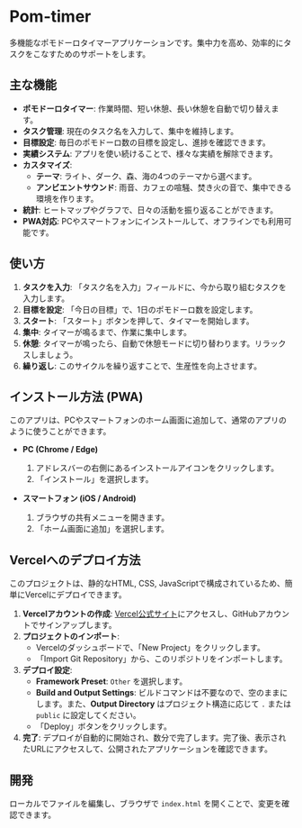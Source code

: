 # Pom-timer

多機能なポモドーロタイマーアプリケーションです。集中力を高め、効率的にタスクをこなすためのサポートをします。

## 主な機能

*   **ポモドーロタイマー**: 作業時間、短い休憩、長い休憩を自動で切り替えます。
*   **タスク管理**: 現在のタスク名を入力して、集中を維持します。
*   **目標設定**: 毎日のポモドーロ数の目標を設定し、進捗を確認できます。
*   **実績システム**: アプリを使い続けることで、様々な実績を解除できます。
*   **カスタマイズ**:
    *   **テーマ**: ライト、ダーク、森、海の4つのテーマから選べます。
    *   **アンビエントサウンド**: 雨音、カフェの喧騒、焚き火の音で、集中できる環境を作ります。
*   **統計**: ヒートマップやグラフで、日々の活動を振り返ることができます。
*   **PWA対応**: PCやスマートフォンにインストールして、オフラインでも利用可能です。

## 使い方

1.  **タスクを入力**: 「タスク名を入力」フィールドに、今から取り組むタスクを入力します。
2.  **目標を設定**: 「今日の目標」で、1日のポモドーロ数を設定します。
3.  **スタート**: 「スタート」ボタンを押して、タイマーを開始します。
4.  **集中**: タイマーが鳴るまで、作業に集中します。
5.  **休憩**: タイマーが鳴ったら、自動で休憩モードに切り替わります。リラックスしましょう。
6.  **繰り返し**: このサイクルを繰り返すことで、生産性を向上させます。

## インストール方法 (PWA)

このアプリは、PCやスマートフォンのホーム画面に追加して、通常のアプリのように使うことができます。

*   **PC (Chrome / Edge)**
    1.  アドレスバーの右側にあるインストールアイコンをクリックします。
    2.  「インストール」を選択します。

*   **スマートフォン (iOS / Android)**
    1.  ブラウザの共有メニューを開きます。
    2.  「ホーム画面に追加」を選択します。

## Vercelへのデプロイ方法

このプロジェクトは、静的なHTML, CSS, JavaScriptで構成されているため、簡単にVercelにデプロイできます。

1.  **Vercelアカウントの作成**: [Vercel公式サイト](https://vercel.com/)にアクセスし、GitHubアカウントでサインアップします。
2.  **プロジェクトのインポート**:
    *   Vercelのダッシュボードで、「New Project」をクリックします。
    *   「Import Git Repository」から、このリポジトリをインポートします。
3.  **デプロイ設定**:
    *   **Framework Preset**: `Other` を選択します。
    *   **Build and Output Settings**: ビルドコマンドは不要なので、空のままにします。また、**Output Directory** はプロジェクト構造に応じて `.` または `public` に設定してください。
    *   「Deploy」ボタンをクリックします。
4.  **完了**: デプロイが自動的に開始され、数分で完了します。完了後、表示されたURLにアクセスして、公開されたアプリケーションを確認できます。

## 開発

ローカルでファイルを編集し、ブラウザで `index.html` を開くことで、変更を確認できます。
